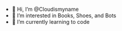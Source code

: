 - 👋 Hi, I’m @Cloudismyname
- 👀 I’m interested in Books, Shoes, and Bots
- 🌱 I’m currently learning to code

<!---
Cloudismyname/Cloudismyname is a ✨ special ✨ repository because its `README.md` (this file) appears on your GitHub profile.
You can click the Preview link to take a look at your changes.
--->

